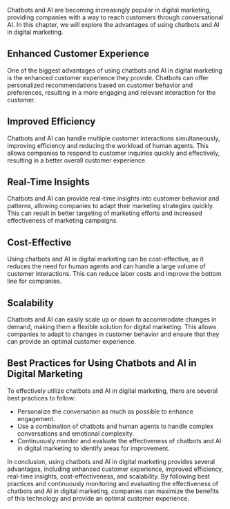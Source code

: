 
Chatbots and AI are becoming increasingly popular in digital marketing, providing companies with a way to reach customers through conversational AI. In this chapter, we will explore the advantages of using chatbots and AI in digital marketing.

Enhanced Customer Experience
----------------------------

One of the biggest advantages of using chatbots and AI in digital marketing is the enhanced customer experience they provide. Chatbots can offer personalized recommendations based on customer behavior and preferences, resulting in a more engaging and relevant interaction for the customer.

Improved Efficiency
-------------------

Chatbots and AI can handle multiple customer interactions simultaneously, improving efficiency and reducing the workload of human agents. This allows companies to respond to customer inquiries quickly and effectively, resulting in a better overall customer experience.

Real-Time Insights
------------------

Chatbots and AI can provide real-time insights into customer behavior and patterns, allowing companies to adapt their marketing strategies quickly. This can result in better targeting of marketing efforts and increased effectiveness of marketing campaigns.

Cost-Effective
--------------

Using chatbots and AI in digital marketing can be cost-effective, as it reduces the need for human agents and can handle a large volume of customer interactions. This can reduce labor costs and improve the bottom line for companies.

Scalability
-----------

Chatbots and AI can easily scale up or down to accommodate changes in demand, making them a flexible solution for digital marketing. This allows companies to adapt to changes in customer behavior and ensure that they can provide an optimal customer experience.

Best Practices for Using Chatbots and AI in Digital Marketing
-------------------------------------------------------------

To effectively utilize chatbots and AI in digital marketing, there are several best practices to follow:

* Personalize the conversation as much as possible to enhance engagement.
* Use a combination of chatbots and human agents to handle complex conversations and emotional complexity.
* Continuously monitor and evaluate the effectiveness of chatbots and AI in digital marketing to identify areas for improvement.

In conclusion, using chatbots and AI in digital marketing provides several advantages, including enhanced customer experience, improved efficiency, real-time insights, cost-effectiveness, and scalability. By following best practices and continuously monitoring and evaluating the effectiveness of chatbots and AI in digital marketing, companies can maximize the benefits of this technology and provide an optimal customer experience.
